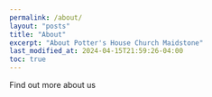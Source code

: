 ```yaml
---
permalink: /about/
layout: "posts"
title: "About"
excerpt: "About Potter's House Church Maidstone"
last_modified_at: 2024-04-15T21:59:26-04:00
toc: true
---
```


Find out more about us